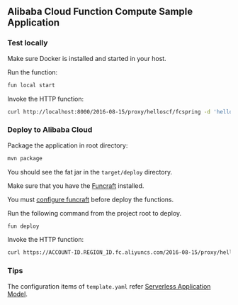 ## Alibaba Cloud Function Compute Sample Application

### Test locally

Make sure Docker is installed and started in your host.

Run the function:

```bash
fun local start
```

Invoke the HTTP function:

```bash
curl http://localhost:8000/2016-08-15/proxy/helloscf/fcspring -d 'hello world'
```

### Deploy to Alibaba Cloud

Package the application in root directory: 

```bash
mvn package
```

You should see the fat jar in the `target/deploy` directory.

Make sure that you have the [Funcraft](https://www.alibabacloud.com/help/doc-detail/155100.htm) installed.

You must [configure funcraft](https://www.alibabacloud.com/help/doc-detail/146702.htm) before deploy the functions.  

Run the following command from the project root to deploy.

```bash
fun deploy
``` 

Invoke the HTTP function:

```bash
curl https://ACCOUNT-ID.REGION_ID.fc.aliyuncs.com/2016-08-15/proxy/helloscf/fcspring/ -d "hello world"
```

### Tips

The configuration items of `template.yaml` refer [Serverless Application Model](https://github.com/alibaba/funcraft/blob/master/docs/specs/2018-04-03.md). 